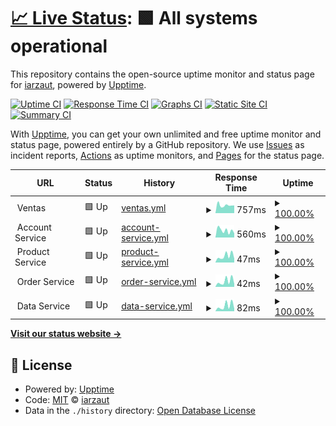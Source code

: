 # [📈 Live Status](https://iarzaut.github.io/sc-status): <!--live status--> **🟩 All systems operational**

This repository contains the open-source uptime monitor and status page for [iarzaut](https://iarzaut.github.io/sc-status), powered by [Upptime](https://github.com/upptime/upptime).

[![Uptime CI](https://github.com/iarzaut/sc-status/workflows/Uptime%20CI/badge.svg)](https://github.com/iarzaut/sc-status/actions?query=workflow%3A%22Uptime+CI%22)
[![Response Time CI](https://github.com/iarzaut/sc-status/workflows/Response%20Time%20CI/badge.svg)](https://github.com/iarzaut/sc-status/actions?query=workflow%3A%22Response+Time+CI%22)
[![Graphs CI](https://github.com/iarzaut/sc-status/workflows/Graphs%20CI/badge.svg)](https://github.com/iarzaut/sc-status/actions?query=workflow%3A%22Graphs+CI%22)
[![Static Site CI](https://github.com/iarzaut/sc-status/workflows/Static%20Site%20CI/badge.svg)](https://github.com/iarzaut/sc-status/actions?query=workflow%3A%22Static+Site+CI%22)
[![Summary CI](https://github.com/iarzaut/sc-status/workflows/Summary%20CI/badge.svg)](https://github.com/iarzaut/sc-status/actions?query=workflow%3A%22Summary+CI%22)

With [Upptime](https://upptime.js.org), you can get your own unlimited and free uptime monitor and status page, powered entirely by a GitHub repository. We use [Issues](https://github.com/iarzaut/sc-status/issues) as incident reports, [Actions](https://github.com/iarzaut/sc-status/actions) as uptime monitors, and [Pages](https://iarzaut.github.io/sc-status) for the status page.

<!--start: status pages-->
<!-- This summary is generated by Upptime (https://github.com/upptime/upptime) -->
<!-- Do not edit this manually, your changes will be overwritten -->
<!-- prettier-ignore -->
| URL | Status | History | Response Time | Uptime |
| --- | ------ | ------- | ------------- | ------ |
| <img alt="" src="https://favicons.githubusercontent.com/null" height="13"> Ventas | 🟩 Up | [ventas.yml](https://github.com/iarzaut/sc-status/commits/HEAD/history/ventas.yml) | <details><summary><img alt="Response time graph" src="./graphs/ventas/response-time-week.png" height="20"> 757ms</summary><br><a href="https://iarzaut.github.io/sc-status/history/ventas"><img alt="Response time 757" src="https://img.shields.io/endpoint?url=https%3A%2F%2Fraw.githubusercontent.com%2Fiarzaut%2Fsc-status%2FHEAD%2Fapi%2Fventas%2Fresponse-time.json"></a><br><a href="https://iarzaut.github.io/sc-status/history/ventas"><img alt="24-hour response time 757" src="https://img.shields.io/endpoint?url=https%3A%2F%2Fraw.githubusercontent.com%2Fiarzaut%2Fsc-status%2FHEAD%2Fapi%2Fventas%2Fresponse-time-day.json"></a><br><a href="https://iarzaut.github.io/sc-status/history/ventas"><img alt="7-day response time 757" src="https://img.shields.io/endpoint?url=https%3A%2F%2Fraw.githubusercontent.com%2Fiarzaut%2Fsc-status%2FHEAD%2Fapi%2Fventas%2Fresponse-time-week.json"></a><br><a href="https://iarzaut.github.io/sc-status/history/ventas"><img alt="30-day response time 757" src="https://img.shields.io/endpoint?url=https%3A%2F%2Fraw.githubusercontent.com%2Fiarzaut%2Fsc-status%2FHEAD%2Fapi%2Fventas%2Fresponse-time-month.json"></a><br><a href="https://iarzaut.github.io/sc-status/history/ventas"><img alt="1-year response time 757" src="https://img.shields.io/endpoint?url=https%3A%2F%2Fraw.githubusercontent.com%2Fiarzaut%2Fsc-status%2FHEAD%2Fapi%2Fventas%2Fresponse-time-year.json"></a></details> | <details><summary><a href="https://iarzaut.github.io/sc-status/history/ventas">100.00%</a></summary><a href="https://iarzaut.github.io/sc-status/history/ventas"><img alt="All-time uptime 100.00%" src="https://img.shields.io/endpoint?url=https%3A%2F%2Fraw.githubusercontent.com%2Fiarzaut%2Fsc-status%2FHEAD%2Fapi%2Fventas%2Fuptime.json"></a><br><a href="https://iarzaut.github.io/sc-status/history/ventas"><img alt="24-hour uptime 100.00%" src="https://img.shields.io/endpoint?url=https%3A%2F%2Fraw.githubusercontent.com%2Fiarzaut%2Fsc-status%2FHEAD%2Fapi%2Fventas%2Fuptime-day.json"></a><br><a href="https://iarzaut.github.io/sc-status/history/ventas"><img alt="7-day uptime 100.00%" src="https://img.shields.io/endpoint?url=https%3A%2F%2Fraw.githubusercontent.com%2Fiarzaut%2Fsc-status%2FHEAD%2Fapi%2Fventas%2Fuptime-week.json"></a><br><a href="https://iarzaut.github.io/sc-status/history/ventas"><img alt="30-day uptime 100.00%" src="https://img.shields.io/endpoint?url=https%3A%2F%2Fraw.githubusercontent.com%2Fiarzaut%2Fsc-status%2FHEAD%2Fapi%2Fventas%2Fuptime-month.json"></a><br><a href="https://iarzaut.github.io/sc-status/history/ventas"><img alt="1-year uptime 100.00%" src="https://img.shields.io/endpoint?url=https%3A%2F%2Fraw.githubusercontent.com%2Fiarzaut%2Fsc-status%2FHEAD%2Fapi%2Fventas%2Fuptime-year.json"></a></details>
| <img alt="" src="https://favicons.githubusercontent.com/null" height="13"> Account Service | 🟩 Up | [account-service.yml](https://github.com/iarzaut/sc-status/commits/HEAD/history/account-service.yml) | <details><summary><img alt="Response time graph" src="./graphs/account-service/response-time-week.png" height="20"> 560ms</summary><br><a href="https://iarzaut.github.io/sc-status/history/account-service"><img alt="Response time 560" src="https://img.shields.io/endpoint?url=https%3A%2F%2Fraw.githubusercontent.com%2Fiarzaut%2Fsc-status%2FHEAD%2Fapi%2Faccount-service%2Fresponse-time.json"></a><br><a href="https://iarzaut.github.io/sc-status/history/account-service"><img alt="24-hour response time 560" src="https://img.shields.io/endpoint?url=https%3A%2F%2Fraw.githubusercontent.com%2Fiarzaut%2Fsc-status%2FHEAD%2Fapi%2Faccount-service%2Fresponse-time-day.json"></a><br><a href="https://iarzaut.github.io/sc-status/history/account-service"><img alt="7-day response time 560" src="https://img.shields.io/endpoint?url=https%3A%2F%2Fraw.githubusercontent.com%2Fiarzaut%2Fsc-status%2FHEAD%2Fapi%2Faccount-service%2Fresponse-time-week.json"></a><br><a href="https://iarzaut.github.io/sc-status/history/account-service"><img alt="30-day response time 560" src="https://img.shields.io/endpoint?url=https%3A%2F%2Fraw.githubusercontent.com%2Fiarzaut%2Fsc-status%2FHEAD%2Fapi%2Faccount-service%2Fresponse-time-month.json"></a><br><a href="https://iarzaut.github.io/sc-status/history/account-service"><img alt="1-year response time 560" src="https://img.shields.io/endpoint?url=https%3A%2F%2Fraw.githubusercontent.com%2Fiarzaut%2Fsc-status%2FHEAD%2Fapi%2Faccount-service%2Fresponse-time-year.json"></a></details> | <details><summary><a href="https://iarzaut.github.io/sc-status/history/account-service">100.00%</a></summary><a href="https://iarzaut.github.io/sc-status/history/account-service"><img alt="All-time uptime 100.00%" src="https://img.shields.io/endpoint?url=https%3A%2F%2Fraw.githubusercontent.com%2Fiarzaut%2Fsc-status%2FHEAD%2Fapi%2Faccount-service%2Fuptime.json"></a><br><a href="https://iarzaut.github.io/sc-status/history/account-service"><img alt="24-hour uptime 100.00%" src="https://img.shields.io/endpoint?url=https%3A%2F%2Fraw.githubusercontent.com%2Fiarzaut%2Fsc-status%2FHEAD%2Fapi%2Faccount-service%2Fuptime-day.json"></a><br><a href="https://iarzaut.github.io/sc-status/history/account-service"><img alt="7-day uptime 100.00%" src="https://img.shields.io/endpoint?url=https%3A%2F%2Fraw.githubusercontent.com%2Fiarzaut%2Fsc-status%2FHEAD%2Fapi%2Faccount-service%2Fuptime-week.json"></a><br><a href="https://iarzaut.github.io/sc-status/history/account-service"><img alt="30-day uptime 100.00%" src="https://img.shields.io/endpoint?url=https%3A%2F%2Fraw.githubusercontent.com%2Fiarzaut%2Fsc-status%2FHEAD%2Fapi%2Faccount-service%2Fuptime-month.json"></a><br><a href="https://iarzaut.github.io/sc-status/history/account-service"><img alt="1-year uptime 100.00%" src="https://img.shields.io/endpoint?url=https%3A%2F%2Fraw.githubusercontent.com%2Fiarzaut%2Fsc-status%2FHEAD%2Fapi%2Faccount-service%2Fuptime-year.json"></a></details>
| <img alt="" src="https://favicons.githubusercontent.com/null" height="13"> Product Service | 🟩 Up | [product-service.yml](https://github.com/iarzaut/sc-status/commits/HEAD/history/product-service.yml) | <details><summary><img alt="Response time graph" src="./graphs/product-service/response-time-week.png" height="20"> 47ms</summary><br><a href="https://iarzaut.github.io/sc-status/history/product-service"><img alt="Response time 47" src="https://img.shields.io/endpoint?url=https%3A%2F%2Fraw.githubusercontent.com%2Fiarzaut%2Fsc-status%2FHEAD%2Fapi%2Fproduct-service%2Fresponse-time.json"></a><br><a href="https://iarzaut.github.io/sc-status/history/product-service"><img alt="24-hour response time 47" src="https://img.shields.io/endpoint?url=https%3A%2F%2Fraw.githubusercontent.com%2Fiarzaut%2Fsc-status%2FHEAD%2Fapi%2Fproduct-service%2Fresponse-time-day.json"></a><br><a href="https://iarzaut.github.io/sc-status/history/product-service"><img alt="7-day response time 47" src="https://img.shields.io/endpoint?url=https%3A%2F%2Fraw.githubusercontent.com%2Fiarzaut%2Fsc-status%2FHEAD%2Fapi%2Fproduct-service%2Fresponse-time-week.json"></a><br><a href="https://iarzaut.github.io/sc-status/history/product-service"><img alt="30-day response time 47" src="https://img.shields.io/endpoint?url=https%3A%2F%2Fraw.githubusercontent.com%2Fiarzaut%2Fsc-status%2FHEAD%2Fapi%2Fproduct-service%2Fresponse-time-month.json"></a><br><a href="https://iarzaut.github.io/sc-status/history/product-service"><img alt="1-year response time 47" src="https://img.shields.io/endpoint?url=https%3A%2F%2Fraw.githubusercontent.com%2Fiarzaut%2Fsc-status%2FHEAD%2Fapi%2Fproduct-service%2Fresponse-time-year.json"></a></details> | <details><summary><a href="https://iarzaut.github.io/sc-status/history/product-service">100.00%</a></summary><a href="https://iarzaut.github.io/sc-status/history/product-service"><img alt="All-time uptime 100.00%" src="https://img.shields.io/endpoint?url=https%3A%2F%2Fraw.githubusercontent.com%2Fiarzaut%2Fsc-status%2FHEAD%2Fapi%2Fproduct-service%2Fuptime.json"></a><br><a href="https://iarzaut.github.io/sc-status/history/product-service"><img alt="24-hour uptime 100.00%" src="https://img.shields.io/endpoint?url=https%3A%2F%2Fraw.githubusercontent.com%2Fiarzaut%2Fsc-status%2FHEAD%2Fapi%2Fproduct-service%2Fuptime-day.json"></a><br><a href="https://iarzaut.github.io/sc-status/history/product-service"><img alt="7-day uptime 100.00%" src="https://img.shields.io/endpoint?url=https%3A%2F%2Fraw.githubusercontent.com%2Fiarzaut%2Fsc-status%2FHEAD%2Fapi%2Fproduct-service%2Fuptime-week.json"></a><br><a href="https://iarzaut.github.io/sc-status/history/product-service"><img alt="30-day uptime 100.00%" src="https://img.shields.io/endpoint?url=https%3A%2F%2Fraw.githubusercontent.com%2Fiarzaut%2Fsc-status%2FHEAD%2Fapi%2Fproduct-service%2Fuptime-month.json"></a><br><a href="https://iarzaut.github.io/sc-status/history/product-service"><img alt="1-year uptime 100.00%" src="https://img.shields.io/endpoint?url=https%3A%2F%2Fraw.githubusercontent.com%2Fiarzaut%2Fsc-status%2FHEAD%2Fapi%2Fproduct-service%2Fuptime-year.json"></a></details>
| <img alt="" src="https://favicons.githubusercontent.com/null" height="13"> Order Service | 🟩 Up | [order-service.yml](https://github.com/iarzaut/sc-status/commits/HEAD/history/order-service.yml) | <details><summary><img alt="Response time graph" src="./graphs/order-service/response-time-week.png" height="20"> 42ms</summary><br><a href="https://iarzaut.github.io/sc-status/history/order-service"><img alt="Response time 42" src="https://img.shields.io/endpoint?url=https%3A%2F%2Fraw.githubusercontent.com%2Fiarzaut%2Fsc-status%2FHEAD%2Fapi%2Forder-service%2Fresponse-time.json"></a><br><a href="https://iarzaut.github.io/sc-status/history/order-service"><img alt="24-hour response time 42" src="https://img.shields.io/endpoint?url=https%3A%2F%2Fraw.githubusercontent.com%2Fiarzaut%2Fsc-status%2FHEAD%2Fapi%2Forder-service%2Fresponse-time-day.json"></a><br><a href="https://iarzaut.github.io/sc-status/history/order-service"><img alt="7-day response time 42" src="https://img.shields.io/endpoint?url=https%3A%2F%2Fraw.githubusercontent.com%2Fiarzaut%2Fsc-status%2FHEAD%2Fapi%2Forder-service%2Fresponse-time-week.json"></a><br><a href="https://iarzaut.github.io/sc-status/history/order-service"><img alt="30-day response time 42" src="https://img.shields.io/endpoint?url=https%3A%2F%2Fraw.githubusercontent.com%2Fiarzaut%2Fsc-status%2FHEAD%2Fapi%2Forder-service%2Fresponse-time-month.json"></a><br><a href="https://iarzaut.github.io/sc-status/history/order-service"><img alt="1-year response time 42" src="https://img.shields.io/endpoint?url=https%3A%2F%2Fraw.githubusercontent.com%2Fiarzaut%2Fsc-status%2FHEAD%2Fapi%2Forder-service%2Fresponse-time-year.json"></a></details> | <details><summary><a href="https://iarzaut.github.io/sc-status/history/order-service">100.00%</a></summary><a href="https://iarzaut.github.io/sc-status/history/order-service"><img alt="All-time uptime 100.00%" src="https://img.shields.io/endpoint?url=https%3A%2F%2Fraw.githubusercontent.com%2Fiarzaut%2Fsc-status%2FHEAD%2Fapi%2Forder-service%2Fuptime.json"></a><br><a href="https://iarzaut.github.io/sc-status/history/order-service"><img alt="24-hour uptime 100.00%" src="https://img.shields.io/endpoint?url=https%3A%2F%2Fraw.githubusercontent.com%2Fiarzaut%2Fsc-status%2FHEAD%2Fapi%2Forder-service%2Fuptime-day.json"></a><br><a href="https://iarzaut.github.io/sc-status/history/order-service"><img alt="7-day uptime 100.00%" src="https://img.shields.io/endpoint?url=https%3A%2F%2Fraw.githubusercontent.com%2Fiarzaut%2Fsc-status%2FHEAD%2Fapi%2Forder-service%2Fuptime-week.json"></a><br><a href="https://iarzaut.github.io/sc-status/history/order-service"><img alt="30-day uptime 100.00%" src="https://img.shields.io/endpoint?url=https%3A%2F%2Fraw.githubusercontent.com%2Fiarzaut%2Fsc-status%2FHEAD%2Fapi%2Forder-service%2Fuptime-month.json"></a><br><a href="https://iarzaut.github.io/sc-status/history/order-service"><img alt="1-year uptime 100.00%" src="https://img.shields.io/endpoint?url=https%3A%2F%2Fraw.githubusercontent.com%2Fiarzaut%2Fsc-status%2FHEAD%2Fapi%2Forder-service%2Fuptime-year.json"></a></details>
| <img alt="" src="https://favicons.githubusercontent.com/null" height="13"> Data Service | 🟩 Up | [data-service.yml](https://github.com/iarzaut/sc-status/commits/HEAD/history/data-service.yml) | <details><summary><img alt="Response time graph" src="./graphs/data-service/response-time-week.png" height="20"> 82ms</summary><br><a href="https://iarzaut.github.io/sc-status/history/data-service"><img alt="Response time 82" src="https://img.shields.io/endpoint?url=https%3A%2F%2Fraw.githubusercontent.com%2Fiarzaut%2Fsc-status%2FHEAD%2Fapi%2Fdata-service%2Fresponse-time.json"></a><br><a href="https://iarzaut.github.io/sc-status/history/data-service"><img alt="24-hour response time 82" src="https://img.shields.io/endpoint?url=https%3A%2F%2Fraw.githubusercontent.com%2Fiarzaut%2Fsc-status%2FHEAD%2Fapi%2Fdata-service%2Fresponse-time-day.json"></a><br><a href="https://iarzaut.github.io/sc-status/history/data-service"><img alt="7-day response time 82" src="https://img.shields.io/endpoint?url=https%3A%2F%2Fraw.githubusercontent.com%2Fiarzaut%2Fsc-status%2FHEAD%2Fapi%2Fdata-service%2Fresponse-time-week.json"></a><br><a href="https://iarzaut.github.io/sc-status/history/data-service"><img alt="30-day response time 82" src="https://img.shields.io/endpoint?url=https%3A%2F%2Fraw.githubusercontent.com%2Fiarzaut%2Fsc-status%2FHEAD%2Fapi%2Fdata-service%2Fresponse-time-month.json"></a><br><a href="https://iarzaut.github.io/sc-status/history/data-service"><img alt="1-year response time 82" src="https://img.shields.io/endpoint?url=https%3A%2F%2Fraw.githubusercontent.com%2Fiarzaut%2Fsc-status%2FHEAD%2Fapi%2Fdata-service%2Fresponse-time-year.json"></a></details> | <details><summary><a href="https://iarzaut.github.io/sc-status/history/data-service">100.00%</a></summary><a href="https://iarzaut.github.io/sc-status/history/data-service"><img alt="All-time uptime 100.00%" src="https://img.shields.io/endpoint?url=https%3A%2F%2Fraw.githubusercontent.com%2Fiarzaut%2Fsc-status%2FHEAD%2Fapi%2Fdata-service%2Fuptime.json"></a><br><a href="https://iarzaut.github.io/sc-status/history/data-service"><img alt="24-hour uptime 100.00%" src="https://img.shields.io/endpoint?url=https%3A%2F%2Fraw.githubusercontent.com%2Fiarzaut%2Fsc-status%2FHEAD%2Fapi%2Fdata-service%2Fuptime-day.json"></a><br><a href="https://iarzaut.github.io/sc-status/history/data-service"><img alt="7-day uptime 100.00%" src="https://img.shields.io/endpoint?url=https%3A%2F%2Fraw.githubusercontent.com%2Fiarzaut%2Fsc-status%2FHEAD%2Fapi%2Fdata-service%2Fuptime-week.json"></a><br><a href="https://iarzaut.github.io/sc-status/history/data-service"><img alt="30-day uptime 100.00%" src="https://img.shields.io/endpoint?url=https%3A%2F%2Fraw.githubusercontent.com%2Fiarzaut%2Fsc-status%2FHEAD%2Fapi%2Fdata-service%2Fuptime-month.json"></a><br><a href="https://iarzaut.github.io/sc-status/history/data-service"><img alt="1-year uptime 100.00%" src="https://img.shields.io/endpoint?url=https%3A%2F%2Fraw.githubusercontent.com%2Fiarzaut%2Fsc-status%2FHEAD%2Fapi%2Fdata-service%2Fuptime-year.json"></a></details>

<!--end: status pages-->

[**Visit our status website →**](https://iarzaut.github.io/sc-status)

## 📄 License

- Powered by: [Upptime](https://github.com/upptime/upptime)
- Code: [MIT](./LICENSE) © [iarzaut](https://iarzaut.github.io/sc-status)
- Data in the `./history` directory: [Open Database License](https://opendatacommons.org/licenses/odbl/1-0/)
